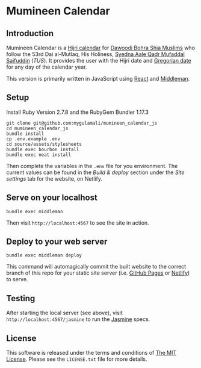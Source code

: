 # Mumineen Calendar

## Introduction

Mumineen Calendar is a [Hijri calendar] for [Dawoodi Bohra Shia Muslims] who
follow the 53rd Dai al-Mutlaq, His Holiness, [Syedna Aale Qadr Mufaddal
Saifuddin] (_TUS_). It provides the user with the Hijri date and [Gregorian date]
for any day of the calendar year.

This version is primarily written in JavaScript using [React] and [Middleman].

[Dawoodi Bohra Shia Muslims]: https://www.thedawoodibohras.com/
[Gregorian date]: http://en.wikipedia.org/wiki/Gregorian_calendar
[Hijri Calendar]: http://en.wikipedia.org/wiki/Islamic_calendar
[Middleman]: http://middlemanapp.com/
[React]: http://facebook.github.io/react/
[Ruby on Rails version]: https://github.com/mygulamali/mumineen_calendar
[Syedna Aale Qadr Mufaddal Saifuddin]: https://www.thedawoodibohras.com/about-the-bohras/the-dai-al-mutlaq/53rd-dai-al-mutlaq/

## Setup

Install Ruby Version 2.7.8 and the RubyGem Bundler 1.17.3

```shell
git clone git@github.com:mygulamali/mumineen_calendar_js
cd mumineen_calendar_js
bundle install
cp .env.example .env
cd source/assets/stylesheets
bundle exec bourbon install
bundle exec neat install
```

Then complete the variables in the `.env` file for you environment.  The current
values can be found in the _Build & deploy_ section under the _Site settings_
tab for the website, on Netlify.

## Serve on your localhost

`bundle exec middleman`

Then visit `http://localhost:4567` to see the site in action.

## Deploy to your web server

`bundle exec middleman deploy`

This command will automagically commit the built website to the correct branch
of this repo for your static site server (i.e. [GitHub Pages] or [Netlify])
to serve.

[Netlify]: https://www.netlify.com/ "Netlify"
[GitHub Pages]: https://pages.github.com/ "GitHub Pages"

## Testing

After starting the local server (see above), visit
`http://localhost:4567/jasmine` to run the [Jasmine] specs.

[Jasmine]: http://jasmine.github.io/

## License

This software is released under the terms and conditions of [The MIT License].
Please see the `LICENSE.txt` file for more details.

[The MIT License]: http://www.opensource.org/licenses/mit-license.php
